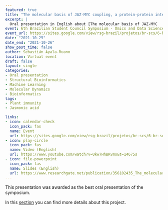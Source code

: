 ```yaml
---
featured: true
title: "The molecular basis of JAZ-MYC coupling, a protein-protein interface essential for plant response to stressors" 
excerpt: | 
  Oral presentation in English about [The molecular basis of JAZ-MYC         coupling, a key component of plant immunity](/../project/jaz-myc_coupling/)         project. This presentation was awarded as the best oral presentation of the symposium.
event: 6th Brazilian Student Council Symposium - Omics and Data Science
event_url: https://sites.google.com/view/rsg-brazil/projetos/br-scs/6-br-scs-2021
date: "2021-10-25"
date_end: "2021-10-26"
show_post_time: false
author: Sebastián Ayala-Ruano 
location: Virtual event
draft: false
layout: single
categories:
- Oral presentation 
- Structural Bioinformatics
- Machine Learning
- Molecular Dynamics
- Bioinformatics
tags:
- Plant immunity
- Jasmonic acid

links:
- icon: calendar-check
  icon_pack: fas
  name: Event 
  url: https://sites.google.com/view/rsg-brazil/projetos/br-scs/6-br-scs-2021
- icon: play-circle
  icon_pack: fas
  name: Video (English)
  url: https://www.youtube.com/watch?v=Ukw7HhBRvmo&t=14675s
- icon: file-powerpoint
  icon_pack: fas
  name: Slides (English)
  url: https://www.researchgate.net/publication/356102435_The_molecular_basis_of_JAZ-MYC_coupling_a_protein-protein_interface_essential_for_plant_response_to_stressors
---
```

This presentation was awarded as the best oral presentation of the symposium.

In this [section](/../../project/jaz-myc_coupling/) you can find more details about this project. 